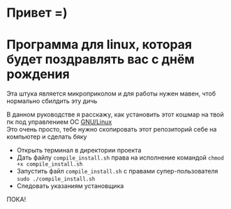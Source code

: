 # Привет =)
# Программа для linux, которая будет поздравлять вас с днём рождения
Эта штука является микроприколом и для работы нужен мавен, чтоб нормально сбилдить эту дичь

В данном руководстве я расскажу, как установить этот кошмар на твой пк под управлением ОС <u>GNU/Linux</u>\
Это очень просто, тебе нужно скопировать этот репозиторий себе на компьютер и сделать бяку

* Открыть терминал в директории проекта
* Дать файлу ```compile_install.sh``` права на исполнение командой ```chmod +x compile_install.sh```
* Запустить файл ```compile_install.sh``` с правами супер-пользователя ```sudo ./compile_install.sh```
* Следовать указаниям установщика


ПОКА!